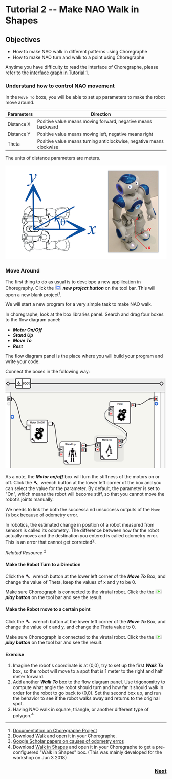 # Tutorial 2 -- Make NAO Walk in Shapes

## Objectives

* How to make NAO walk in different patterns using Choregraphe
* How to make NAO turn and walk to a point using Choregraphe

Anytime you have difficulty to read the interface of Choregraphe, please refer to the [interface graph in Tutorial 1](https://github.com/PaloAltoLibrary/NAO-Tutorials/blob/master/Tutorial%201/README.md#basics-of-choregraphe).


### Understand how to control NAO movement

In the `Move To` boxe, you will be able to set up parameters to make the robot move around.

Parameters | Direction
--- | --- 
Distance X | Positive value means moving forward, negative means backward
Distance Y | Positive value means moving left, negative means right
Theta | Positive value means turning anticlockwise, negative means clockwise

The units of distance parameters are meters.

<img src="readmeImages/coordinate.png" width=800 />

### Move Around

The first thing to do as usual is to develope a new applilcation in Choregraphy. Click the <img src="readmeImages/new.png" width=20 /> ***new project button*** on the tool bar. This will open a new blank project<sup>[1](#1)</sup>. 

We will start a new program for a very simple task to make NAO walk. 

In choregraphe, look at the box libraries panel. Search and drag four boxes to the flow diagram panel:

* ***Motor On/Off***
* ***Stand Up***
* ***Move To***
* ***Rest***

The flow diagram panel is the place where you will build your program and write your code.

Connect the boxes in the following way:

<img src="readmeImages/move2.png" width=500 />

As a note, the ***Motor on/off*** box will turn the stiffness of the motors on or off. Click the <img src="readmeImages/wrench.png" width=20 /> wrench button at the lower left corner of the box and you can select the value for the parameter. By default, the parameter is set to "On", which means the robot will become stiff, so that you cannot move the robot’s joints manually.

We needs to link the both the successa nd unsuccess outputs of the `Move To` box because of odometry error.

In robotics, the estimated change in position of a robot measured from sensors is called its odometry. The difference between how far the robot actually moves and the destination you entered is called odometry error. This is an error that cannot get corrected<sup>[3](#3)</sup>. 

 *Related Resource* <sup>[2](#2)</sup>

#### Make the Robot Turn to a Direction

Click the <img src="readmeImages/wrench.png" width=20 /> wrench button at the lower left corner of the ***Move To*** Box, and change the value of Theta, keep the values of x and y to be 0. 

Make sure Choreograph is connected to the virutal robot. Click the the <img src="readmeImages/play.png" width=20 /> ***play button*** on the tool bar and see the result.

#### Make the Robot move to a certain point

Click the <img src="readmeImages/wrench.png" width=20 /> wrench button at the lower left corner of the ***Move To*** Box, and change the value of x and y, and change the Theta value to 0. 

Make sure Choreograph is connected to the virutal robot. Click the the <img src="readmeImages/play.png" width=20 /> ***play button*** on the tool bar and see the result.


#### Exercise

1. Imagine the robot's coordinate is at (0,0), try to set up the first ***Walk To*** box, so the robot will move to a spot that is 1 meter to the right and half meter forward.
2. Add another ***Walk To*** box to the flow diagram panel. Use trigonomitry to compute what angle the robot should turn and how far it should walk in order for the robot to go back to (0,0). Set the second box up, and run the behavior to see if the robot walks away and returns to the original spot.
3. Having NAO walk in square, triangle, or another different type of polygon.<sup>4</sup>

---
1. <a name="1"></a>[Documentation on Choregraphe Project](http://doc.aldebaran.com/1-14/software/choregraphe/objects/choregraphe_project.html)
1. <a name="2"></a>Download [Walk](Walk.crg) and open it in your Choregraphe.
1. <a name="3"></a>[Google Scholar papers on causes of odometry erros](https://scholar.google.com/scholar?q=causes+of+odometry+error&hl=en&as_sdt=0&as_vis=1&oi=scholart&sa=X&ved=0ahUKEwjd5Z_JtNbaAhXJwFQKHbiCDdwQgQMIJzAA)
1. <a name="4"><a>Download [Walk in Shapes](twalk.crg) and open it in your Choregraphe to get a pre-configuered "Walk in Shapes" box. (This was mainly developed for the workshop on Jun 3 2018)

<h3 align="right"><a href="README3.md" >Next</a><h3>
